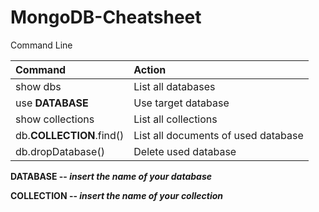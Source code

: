 # MongoDB-Cheatsheet
Command Line 

| Command                   | Action                                   |
| :------------------------ |:-----------------------------------------| 
| show dbs                  | List all databases                       |
| use **DATABASE**              | Use target database                      |
| show collections          | List all collections                     |
| db.**COLLECTION**.find()    | List all documents of used database      |
| db.dropDatabase()         | Delete used database                     |



**DATABASE -- _insert the name of your database_**
  
  
**COLLECTION -- _insert the name of your collection_**
